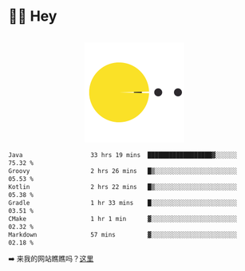 
# 👋🏻 Hey
<div align="center">
	<br>
	<img src="https://raw.githubusercontent.com/Aniket965/Aniket965/master/pacman.svg?sanitize=true" width="200" height="200">
	<br>
</div>

<!--START_SECTION:waka-->

```text
Java                   33 hrs 19 mins  ██████████████████▓░░░░░░   75.32 %
Groovy                 2 hrs 26 mins   █▒░░░░░░░░░░░░░░░░░░░░░░░   05.53 %
Kotlin                 2 hrs 22 mins   █▒░░░░░░░░░░░░░░░░░░░░░░░   05.38 %
Gradle                 1 hr 33 mins    █░░░░░░░░░░░░░░░░░░░░░░░░   03.51 %
CMake                  1 hr 1 min      ▓░░░░░░░░░░░░░░░░░░░░░░░░   02.32 %
Markdown               57 mins         ▓░░░░░░░░░░░░░░░░░░░░░░░░   02.18 %
```

<!--END_SECTION:waka-->

 ➡️  来我的网站瞧瞧吗？[这里](https://www.shaolongfei.com)
